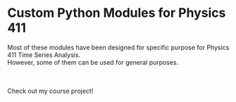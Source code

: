 # Custom Python Modules for Physics 411

Most of these modules have been designed for specific purpose for Physics 411 Time Series Analysis.<br> However, some of them can be used for general purposes.<br><br>

<br>
Check out my course project!
